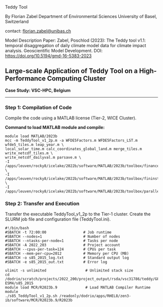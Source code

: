 Teddy Tool

By Florian Zabel
Department of Environmental Sciences
University of Basel, Switzerland

contact: florian.zabel@unibas.ch

Model Description Paper:
Zabel, Poschlod (2023): The Teddy tool v1.1: temporal disaggregation of daily climate model data for climate impact analysis. Geoscientific Model Development.
DOI: https://doi.org/10.5194/gmd-16-5383-2023

## Large-scale Application of Teddy Tool on a High-Performance Computing Cluster  
**Case Study: VSC-HPC, Belgium**

---

### **Step 1: Compilation of Code**  
Compile the code using a MATLAB license (Tier-2, WICE Cluster).  

**Command to load MATLAB module and compile:**
```
module load MATLAB/2023b
mcc -m TeddyTool_v1_2p.m -a WFDE5Factors.m WFDE5Factors_LST.m wfde5_tiles.m leap_year.m \
local_solar_time.m calc_coordinates_global_land.m merge_tiles.m write_netcdf_tiles.m \
write_netcdf_dailyval.m parsave.m \
-I /apps/leuven/rocky8/icelake/2022b/software/MATLAB/2023b/toolbox/finance \
-I /apps/leuven/rocky8/icelake/2022b/software/MATLAB/2023b/toolbox/fininst \
-I /apps/leuven/rocky8/icelake/2022b/software/MATLAB/2023b/toolbox/parallel
```

### **Step 2: Transfer and Execution**  

Transfer the executable TeddyTool_v1_2p to the Tier-1 cluster.
Create the SLURM job file and configuration file (TeddyTool.ini).

```
#!/bin/bash
#SBATCH -t 72:00:00                 # Job runtime
#SBATCH --nodes=1                   # Number of nodes
#SBATCH --ntasks-per-node=1         # Tasks per node
#SBATCH -A 2022_203                 # Project account
#SBATCH --cpus-per-task=124         # CPUs per task
#SBATCH --mem-per-cpu=2012          # Memory per CPU (MB)
#SBATCH -o s85_2015_log.txt         # Standard output log
#SBATCH -e s85_2015_out.txt         # Error log

ulimit -s unlimited                  # Unlimited stack size
cd /dodrio/scratch/projects/2022_200/project_output/rsda/vsc31786/teddy/GFDL-ESM4/s85_2015
module load MCR/R2023b.9             # Load MATLAB Compiler Runtime module
./s85_TeddyTool_v1_2p.sh /readonly/dodrio/apps/RHEL8/zen3-ib/software/MCR/R2023b.9/R2023b
```
